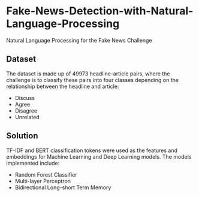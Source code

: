 # Fake-News-Detection-with-Natural-Language-Processing

Natural Language Processing for the Fake News Challenge

## Dataset

The dataset is made up of 49973 headline-article pairs, where the challenge is to classify these pairs into four classes depending on the relationship between the headline and article:

- Discuss
- Agree
- Disagree
- Unrelated

## Solution

TF-IDF and BERT classification tokens were used as the features and embeddings for Machine Learning and Deep Learning models. The models implemented include:

- Random Forest Classifier
- Multi-layer Perceptron
- Bidirectional Long-short Term Memory
